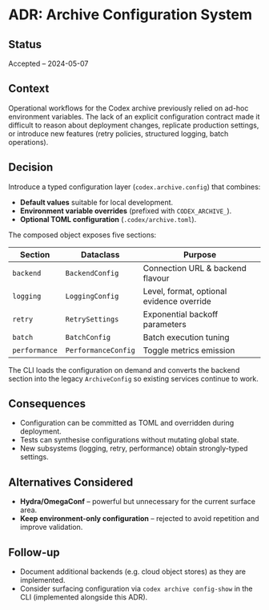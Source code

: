 # ADR: Archive Configuration System

## Status

Accepted – 2024-05-07

## Context

Operational workflows for the Codex archive previously relied on ad-hoc
environment variables. The lack of an explicit configuration contract made it
difficult to reason about deployment changes, replicate production settings, or
introduce new features (retry policies, structured logging, batch operations).

## Decision

Introduce a typed configuration layer (`codex.archive.config`) that combines:

* **Default values** suitable for local development.
* **Environment variable overrides** (prefixed with `CODEX_ARCHIVE_`).
* **Optional TOML configuration** (`.codex/archive.toml`).

The composed object exposes five sections:

| Section      | Dataclass              | Purpose                                    |
|--------------|------------------------|--------------------------------------------|
| `backend`    | `BackendConfig`        | Connection URL & backend flavour           |
| `logging`    | `LoggingConfig`        | Level, format, optional evidence override  |
| `retry`      | `RetrySettings`        | Exponential backoff parameters             |
| `batch`      | `BatchConfig`          | Batch execution tuning                     |
| `performance`| `PerformanceConfig`    | Toggle metrics emission                    |

The CLI loads the configuration on demand and converts the backend section into
the legacy `ArchiveConfig` so existing services continue to work.

## Consequences

* Configuration can be committed as TOML and overridden during deployment.
* Tests can synthesise configurations without mutating global state.
* New subsystems (logging, retry, performance) obtain strongly-typed settings.

## Alternatives Considered

* **Hydra/OmegaConf** – powerful but unnecessary for the current surface area.
* **Keep environment-only configuration** – rejected to avoid repetition and
  improve validation.

## Follow-up

* Document additional backends (e.g. cloud object stores) as they are
  implemented.
* Consider surfacing configuration via `codex archive config-show` in the CLI
  (implemented alongside this ADR).
